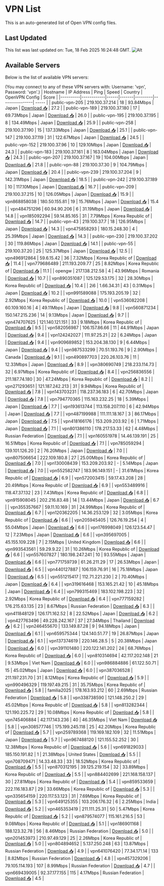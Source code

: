 # VPN List

This is an auto-generated list of Open VPN config files.

## Last Updated

This list was last updated on: Tue, 18 Feb 2025 16:24:48 GMT.
![Alt](https://repobeats.axiom.co/api/embed/186b98318ef1479477931607c1ad7d823f12451f.svg "Repobeats analytics image")

## Available Servers

Below is the list of available VPN servers:

(You may connect to any of these VPN servers with: Username: 'vpn', Password: 'vpn'.)
| Hostname | IP Address | Ping | Speed | Country | OpenVPN Config | Score |
|----------|------------|------|-------|---------|----------------| ----- |
| public-vpn-205 | 219.100.37.214 | 18 | 93.84Mbps | Japan | [Download 📥](./configs/server_0_JP.ovpn) | 27.2 |
| public-vpn-189 | 219.100.37.180 | 17 | 69.73Mbps | Japan | [Download 📥](./configs/server_1_JP.ovpn) | 26.0 |
| public-vpn-195 | 219.100.37.195 | 8 | 134.49Mbps | Japan | [Download 📥](./configs/server_2_JP.ovpn) | 25.9 |
| public-vpn-258 | 219.100.37.190 | 15 | 137.33Mbps | Japan | [Download 📥](./configs/server_3_JP.ovpn) | 25.1 |
| public-vpn-147 | 219.100.37.119 | 31 | 122.67Mbps | Japan | [Download 📥](./configs/server_4_JP.ovpn) | 24.5 |
| public-vpn-152 | 219.100.37.96 | 10 | 129.10Mbps | Japan | [Download 📥](./configs/server_5_JP.ovpn) | 24.3 |
| public-vpn-183 | 219.100.37.161 | 8 | 163.04Mbps | Japan | [Download 📥](./configs/server_6_JP.ovpn) | 24.3 |
| public-vpn-207 | 219.100.37.167 | 19 | 104.00Mbps | Japan | [Download 📥](./configs/server_7_JP.ovpn) | 21.8 |
| public-vpn-88 | 219.100.37.30 | 9 | 104.79Mbps | Japan | [Download 📥](./configs/server_8_JP.ovpn) | 20.4 |
| public-vpn-239 | 219.100.37.204 | 9 | 142.31Mbps | Japan | [Download 📥](./configs/server_9_JP.ovpn) | 18.5 |
| public-vpn-242 | 219.100.37.189 | 10 | 117.10Mbps | Japan | [Download 📥](./configs/server_10_JP.ovpn) | 16.7 |
| public-vpn-209 | 219.100.37.215 | 10 | 126.05Mbps | Japan | [Download 📥](./configs/server_11_JP.ovpn) | 15.9 |
| vpn868858038 | 180.50.155.81 | 19 | 15.76Mbps | Japan | [Download 📥](./configs/server_12_JP.ovpn) | 15.4 |
| vpn484751296 | 60.94.90.206 | 6 | 31.19Mbps | Japan | [Download 📥](./configs/server_13_JP.ovpn) | 14.8 |
| vpn185092294 | 59.14.85.165 | 31 | 7.79Mbps | Korea Republic of | [Download 📥](./configs/server_14_KR.ovpn) | 14.7 |
| public-vpn-43 | 219.100.37.7 | 18 | 126.95Mbps | Japan | [Download 📥](./configs/server_15_JP.ovpn) | 14.3 |
| vpn475858293 | 180.15.248.30 | 4 | 25.39Mbps | Japan | [Download 📥](./configs/server_16_JP.ovpn) | 14.3 |
| public-vpn-230 | 219.100.37.202 | 30 | 119.86Mbps | Japan | [Download 📥](./configs/server_17_JP.ovpn) | 14.1 |
| public-vpn-55 | 219.100.37.20 | 25 | 125.37Mbps | Japan | [Download 📥](./configs/server_18_JP.ovpn) | 12.5 |
| vpn496912864 | 59.6.15.42 | 36 | 7.32Mbps | Korea Republic of | [Download 📥](./configs/server_19_KR.ovpn) | 11.4 |
| vpn779686489 | 211.193.209.77 | 25 | 8.82Mbps | Korea Republic of | [Download 📥](./configs/server_20_KR.ovpn) | 11.1 |
| opengw | 217.138.212.58 | 4 | 43.96Mbps | Romania | [Download 📥](./configs/server_21_RO.ovpn) | 10.7 |
| vpn890351087 | 125.129.53.175 | 32 | 28.30Mbps | Korea Republic of | [Download 📥](./configs/server_22_KR.ovpn) | 10.4 |
| 2i6 | 1.66.34.31 | 43 | 0.31Mbps | Japan | [Download 📥](./configs/server_23_JP.ovpn) | 10.2 |
| vpn991589088 | 175.193.205.19 | 32 | 2.92Mbps | Korea Republic of | [Download 📥](./configs/server_24_KR.ovpn) | 10.0 |
| vpn536082208 | 60.109.160.16 | 4 | 49.11Mbps | Japan | [Download 📥](./configs/server_25_JP.ovpn) | 9.8 |
| vpn560871234 | 150.147.215.236 | 14 | 9.13Mbps | Japan | [Download 📥](./configs/server_26_JP.ovpn) | 9.7 |
| vpn474707625 | 121.140.121.151 | 33 | 9.18Mbps | Korea Republic of | [Download 📥](./configs/server_27_KR.ovpn) | 9.5 |
| vpn582056987 | 106.157.86.66 | 11 | 44.91Mbps | Japan | [Download 📥](./configs/server_28_JP.ovpn) | 9.4 |
| vpn124242027 | 111.97.25.21 | 22 | 6.24Mbps | Japan | [Download 📥](./configs/server_29_JP.ovpn) | 9.4 |
| vpn909689852 | 153.204.38.130 | 9 | 6.44Mbps | Japan | [Download 📥](./configs/server_30_JP.ovpn) | 9.4 |
| vpn987533299 | 70.51.193.76 | 9 | 2.90Mbps | Canada | [Download 📥](./configs/server_31_CA.ovpn) | 9.1 |
| vpn490897703 | 220.26.103.76 | 11 | 12.33Mbps | Japan | [Download 📥](./configs/server_32_JP.ovpn) | 8.9 |
| vpn380690749 | 218.233.114.73 | 32 | 6.97Mbps | Korea Republic of | [Download 📥](./configs/server_33_KR.ovpn) | 8.4 |
| vpn256836556 | 211.187.74.180 | 30 | 47.24Mbps | Korea Republic of | [Download 📥](./configs/server_34_KR.ovpn) | 8.2 |
| vpn271293651 | 121.187.242.213 | 31 | 9.94Mbps | Korea Republic of | [Download 📥](./configs/server_35_KR.ovpn) | 7.8 |
| vpn143703231 | 118.237.36.183 | 6 | 42.70Mbps | Japan | [Download 📥](./configs/server_36_JP.ovpn) | 7.8 |
| vpn794770365 | 115.163.232.25 | 18 | 5.39Mbps | Japan | [Download 📥](./configs/server_37_JP.ovpn) | 7.7 |
| vpn193613744 | 113.158.207.110 | 6 | 42.94Mbps | Japan | [Download 📥](./configs/server_38_JP.ovpn) | 7.7 |
| vpn487199988 | 111.111.18.167 | 3 | 86.17Mbps | Japan | [Download 📥](./configs/server_39_JP.ovpn) | 7.5 |
| vpn418166176 | 153.209.203.92 | 6 | 1.71Mbps | Japan | [Download 📥](./configs/server_40_JP.ovpn) | 7.1 |
| vpn801386110 | 178.217.53.33 | 62 | 4.48Mbps | Russian Federation | [Download 📥](./configs/server_41_RU.ovpn) | 7.1 |
| vpn160551978 | 14.46.139.191 | 25 | 16.51Mbps | Korea Republic of | [Download 📥](./configs/server_42_KR.ovpn) | 7.1 |
| vpn785059294 | 139.101.126.20 | 2 | 76.20Mbps | Japan | [Download 📥](./configs/server_43_JP.ovpn) | 7.0 |
| vpn807506654 | 222.109.180.8 | 27 | 25.00Mbps | Korea Republic of | [Download 📥](./configs/server_44_KR.ovpn) | 7.0 |
| vpn130008439 | 153.209.203.92 | - | 5.14Mbps | Japan | [Download 📥](./configs/server_45_JP.ovpn) | 7.0 |
| vpn552582747 | 183.96.149.151 | - | 31.61Mbps | Korea Republic of | [Download 📥](./configs/server_46_KR.ovpn) | 6.9 |
| vpn572003415 | 59.17.43.208 | 28 | 20.49Mbps | Korea Republic of | [Download 📥](./configs/server_47_KR.ovpn) | 6.9 |
| vpn553489916 | 118.47.37.132 | 23 | 7.43Mbps | Korea Republic of | [Download 📥](./configs/server_48_KR.ovpn) | 6.8 |
| vpn915908045 | 202.216.83.48 | 14 | 13.44Mbps | Japan | [Download 📥](./configs/server_49_JP.ovpn) | 6.7 |
| vpn355357667 | 59.11.10.169 | 31 | 24.99Mbps | Korea Republic of | [Download 📥](./configs/server_50_KR.ovpn) | 6.7 |
| vpn120362205 | 14.36.253.129 | 32 | 3.05Mbps | Korea Republic of | [Download 📥](./configs/server_51_KR.ovpn) | 6.6 |
| vpn205945405 | 126.76.19.254 | 4 | 55.04Mbps | Japan | [Download 📥](./configs/server_52_JP.ovpn) | 6.6 |
| vpn176998049 | 126.123.54.47 | 12 | 7.23Mbps | Japan | [Download 📥](./configs/server_53_JP.ovpn) | 6.6 |
| vpn395697005 | 45.155.109.228 | 7 | 2.15Mbps | United Kingdom | [Download 📥](./configs/server_54_GB.ovpn) | 6.6 |
| vpn993543561 | 59.29.9.22 | 31 | 10.26Mbps | Korea Republic of | [Download 📥](./configs/server_55_KR.ovpn) | 6.6 |
| vpn557607827 | 180.198.247.241 | 10 | 93.55Mbps | Japan | [Download 📥](./configs/server_56_JP.ovpn) | 6.6 |
| vpn771759739 | 61.26.211.29 | 17 | 26.53Mbps | Japan | [Download 📥](./configs/server_57_JP.ovpn) | 6.5 |
| vpn440127887 | 106.159.76.91 | 16 | 75.18Mbps | Japan | [Download 📥](./configs/server_58_JP.ovpn) | 6.5 |
| vpn551215417 | 112.71.221.230 | 2 | 70.40Mbps | Japan | [Download 📥](./configs/server_59_JP.ovpn) | 6.4 |
| vpn319616468 | 153.165.21.42 | 10 | 45.18Mbps | Japan | [Download 📥](./configs/server_60_JP.ovpn) | 6.4 |
| vpn799315469 | 183.102.198.223 | 32 | 2.92Mbps | Korea Republic of | [Download 📥](./configs/server_61_KR.ovpn) | 6.4 |
| vpn777159282 | 176.215.63.135 | 23 | 8.67Mbps | Russian Federation | [Download 📥](./configs/server_62_RU.ovpn) | 6.3 |
| vpn411848129 | 126.171.162.52 | 8 | 22.52Mbps | Japan | [Download 📥](./configs/server_63_JP.ovpn) | 6.2 |
| vpn427763496 | 49.228.242.167 | 37 | 27.34Mbps | Thailand | [Download 📥](./configs/server_64_TH.ovpn) | 6.2 |
| vpn246455670 | 133.149.87.28 | 9 | 94.18Mbps | Japan | [Download 📥](./configs/server_65_JP.ovpn) | 6.1 |
| vpn659575344 | 124.140.51.77 | 19 | 26.87Mbps | Japan | [Download 📥](./configs/server_66_JP.ovpn) | 6.1 |
| vpn137374619 | 220.146.28.5 | 5 | 20.38Mbps | Japan | [Download 📥](./configs/server_67_JP.ovpn) | 6.0 |
| vpn391101480 | 220.122.141.202 | 24 | 68.76Mbps | Korea Republic of | [Download 📥](./configs/server_68_KR.ovpn) | 6.0 |
| vpn810314694 | 42.117.202.148 | 21 | 9.53Mbps | Viet Nam | [Download 📥](./configs/server_69_VN.ovpn) | 6.0 |
| vpn986884886 | 61.122.50.71 | 15 | 45.02Mbps | Japan | [Download 📥](./configs/server_70_JP.ovpn) | 6.0 |
| vpn387036528 | 211.197.231.70 | 31 | 8.12Mbps | Korea Republic of | [Download 📥](./configs/server_71_KR.ovpn) | 5.9 |
| vpn990496329 | 119.197.49.215 | 31 | 35.75Mbps | Korea Republic of | [Download 📥](./configs/server_72_KR.ovpn) | 5.8 |
| familia2025 | 178.163.93.212 | 60 | 2.69Mbps | Russian Federation | [Download 📥](./configs/server_73_RU.ovpn) | 5.8 |
| vpn338738590 | 121.148.250.2 | 29 | 45.02Mbps | Korea Republic of | [Download 📥](./configs/server_74_KR.ovpn) | 5.8 |
| vpn813282344 | 121.190.225.72 | 29 | 10.08Mbps | Korea Republic of | [Download 📥](./configs/server_75_KR.ovpn) | 5.8 |
| vpn745406884 | 42.117.143.236 | 40 | 46.35Mbps | Viet Nam | [Download 📥](./configs/server_76_VN.ovpn) | 5.8 |
| vpn308577746 | 175.199.245.118 | 25 | 42.20Mbps | Korea Republic of | [Download 📥](./configs/server_77_KR.ovpn) | 5.7 |
| vpn259789368 | 119.169.182.109 | 32 | 11.51Mbps | Japan | [Download 📥](./configs/server_78_JP.ovpn) | 5.7 |
| vpn967488120 | 121.155.52.252 | 30 | 12.38Mbps | Korea Republic of | [Download 📥](./configs/server_79_KR.ovpn) | 5.6 |
| vpn691829033 | 185.150.191.82 | 1 | 21.38Mbps | United States | [Download 📥](./configs/server_80_US.ovpn) | 5.5 |
| vpn708709471 | 14.33.48.33 | 33 | 18.52Mbps | Korea Republic of | [Download 📥](./configs/server_81_KR.ovpn) | 5.5 |
| vpn870312195 | 39.125.219.154 | 32 | 33.89Mbps | Korea Republic of | [Download 📥](./configs/server_82_KR.ovpn) | 5.5 |
| vpn884402699 | 221.168.158.137 | 30 | 27.81Mbps | Korea Republic of | [Download 📥](./configs/server_83_KR.ovpn) | 5.4 |
| vpn859533659 | 222.116.183.87 | 29 | 33.66Mbps | Korea Republic of | [Download 📥](./configs/server_84_KR.ovpn) | 5.3 |
| vpn335654159 | 220.117.53.123 | 31 | 7.69Mbps | Korea Republic of | [Download 📥](./configs/server_85_KR.ovpn) | 5.3 |
| vpn649125355 | 103.206.176.32 | 6 | 2.25Mbps | India | [Download 📥](./configs/server_86_IN.ovpn) | 5.2 |
| vpn465353419 | 211.111.25.31 | 50 | 5.47Mbps | Korea Republic of | [Download 📥](./configs/server_87_KR.ovpn) | 5.2 |
| vpn879574077 | 115.161.216.5 | 53 | 9.08Mbps | Korea Republic of | [Download 📥](./configs/server_88_KR.ovpn) | 5.1 |
| vpn186901168 | 188.123.32.78 | 56 | 8.46Mbps | Russian Federation | [Download 📥](./configs/server_89_RU.ovpn) | 5.0 |
| vpn201453973 | 210.97.49.129 | 25 | 2.26Mbps | Korea Republic of | [Download 📥](./configs/server_90_KR.ovpn) | 5.0 |
| vpn804894652 | 5.137.250.248 | 63 | 13.87Mbps | Russian Federation | [Download 📥](./configs/server_91_RU.ovpn) | 4.9 |
| vpn641076420 | 77.34.171.14 | 133 | 8.82Mbps | Russian Federation | [Download 📥](./configs/server_92_RU.ovpn) | 4.8 |
| vpn457329206 | 79.105.114.193 | 107 | 8.99Mbps | Russian Federation | [Download 📥](./configs/server_93_RU.ovpn) | 4.7 |
| vpn669439005 | 92.37.177.155 | 115 | 4.17Mbps | Russian Federation | [Download 📥](./configs/server_94_RU.ovpn) | 4.5 |
